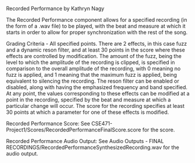 Recorded Performance by Kathryn Nagy

The Recorded Performance component allows for a specified recording (in the form of a .wav file) to be played, with the beat and measure at which it starts in order to allow for proper synchronization with the rest of the song.

Grading Criteria - All specified points. There are 2 effects, in this case fuzz and a dynamic reson filter, and at least 30 points in the score where these effects are controlled by modification. The amount of the fuzz, being the level to which the amplitude of the recording is clipped, is specified in comparison to the overall amplitude of the recording, with 0 meaning no fuzz is applied, and 1 meaning that the maximum fuzz is applied, being equivalent to silencing the recording. The reson filter can be enabled or disabled, along with having the emphasized frequency and band specified. At any point, the values corresponding to these effects can be modified at a point in the recording, specified by the beat and measure at which a particular change will occur. The score for the recording specifies at least 30 points at which a parameter for one of these effects is modified.

Recorded Performance Score:
See CSE471-Project1/Scores/RecordedPerformanceFinalScore.score for the score.

Recorded Performance Audio Output:
See Audio Outputs - FINAL RECORDINGS/RecordedPerformanceSynthesizedRecording.wav for the audio output.
